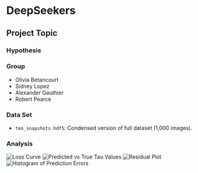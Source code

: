 # DeepSeekers

## Project Topic

### Hypothesis

### Group
- Olivia Betancourt
- Sidney Lopez
- Alexander Gauthier
- Robert Pearce

### Data Set
* `ten_snapshots.hdf5`: Condensed version of full dataset (1,000 images).

### Analysis
![Loss Curve](https://github.com/user-attachments/assets/9ccc1274-3622-4812-82bc-19a62da68a96)
![Predicted vs True Tau Values](https://github.com/user-attachments/assets/e7db4921-1d6a-4e4a-b525-b49c5acab269)
![Residual Plot](https://github.com/user-attachments/assets/11d675fe-3c47-4ec5-beec-3b7a135c112a)
![Histogram of Prediction Errors](https://github.com/user-attachments/assets/89916b02-0456-40a5-bca5-6aba954291bd)



